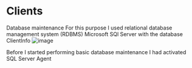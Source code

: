 # Clients
Database maintenance 
For this purpose I used relational database management system (RDBMS) Microsoft SQl Server with the database ClientInfo
![image](https://user-images.githubusercontent.com/56975146/114936271-34f0f400-9e0a-11eb-9d21-7057cd94faca.png)

Before I started performing basic database maintenance I had activated SQL Server Agent 

